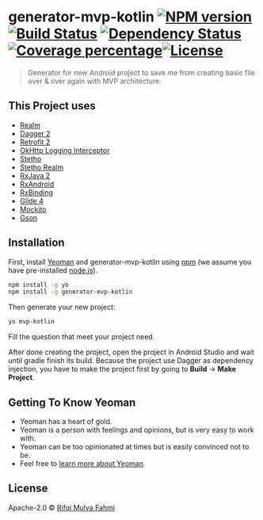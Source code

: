 # generator-mvp-kotlin [![NPM version][npm-image]][npm-url] [![Build Status][travis-image]][travis-url] [![Dependency Status][daviddm-image]][daviddm-url] [![Coverage percentage][coveralls-image]][coveralls-url][![License](https://img.shields.io/badge/License-Apache%202.0-blue.svg)](https://opensource.org/licenses/Apache-2.0)
> Generator for new Android project to save me from creating basic file over &amp; over again with MVP architecture.
## This Project uses
- [Realm](https://realm.io/docs/java/latest#installation)
- [Dagger 2](https://github.com/google/dagger)
- [Retrofit 2](http://square.github.io/retrofit/)
- [OkHttp Logging Interceptor](https://github.com/square/okhttp/tree/master/okhttp-logging-interceptor)
- [Stetho](http://facebook.github.io/stetho/)
- [Stetho Realm](https://github.com/uPhyca/stetho-realm)
- [RxJava 2](https://github.com/ReactiveX/RxJava)
- [RxAndroid](https://github.com/ReactiveX/RxAndroid)
- [RxBinding](https://github.com/JakeWharton/RxBinding)
- [Glide 4](https://github.com/bumptech/glide)
- [Mockito](http://site.mockito.org/)
- [Gson](https://github.com/google/gson)


## Installation

First, install [Yeoman](http://yeoman.io) and generator-mvp-kotlin using [npm](https://www.npmjs.com/) (we assume you have pre-installed [node.js](https://nodejs.org/)).

```bash
npm install -g yo
npm install -g generator-mvp-kotlin
```

Then generate your new project:

```bash
yo mvp-kotlin
```

Fill the question that meet your project need.

After done creating the project, open the project in Android Studio and wait until gradle finish its build. Because the project use Dagger as dependency injection, you have to make the project first by going to **Build** -> **Make Project**.


## Getting To Know Yeoman

 * Yeoman has a heart of gold.
 * Yeoman is a person with feelings and opinions, but is very easy to work with.
 * Yeoman can be too opinionated at times but is easily convinced not to be.
 * Feel free to [learn more about Yeoman](http://yeoman.io/).

## License

Apache-2.0 © [Rifqi Mulya Fahmi](https://renotekno.com/)


[npm-image]: https://badge.fury.io/js/generator-mvp-kotlin.svg
[npm-url]: https://npmjs.org/package/generator-mvp-kotlin
[travis-image]: https://travis-ci.org/zcabez/generator-mvp-kotlin.svg?branch=master
[travis-url]: https://travis-ci.org/zcabez/generator-mvp-kotlin
[daviddm-image]: https://david-dm.org/zcabez/generator-mvp-kotlin.svg?theme=shields.io
[daviddm-url]: https://david-dm.org/zcabez/generator-mvp-kotlin
[coveralls-image]: https://coveralls.io/repos/zcabez/generator-mvp-kotlin/badge.svg
[coveralls-url]: https://coveralls.io/r/zcabez/generator-mvp-kotlin
